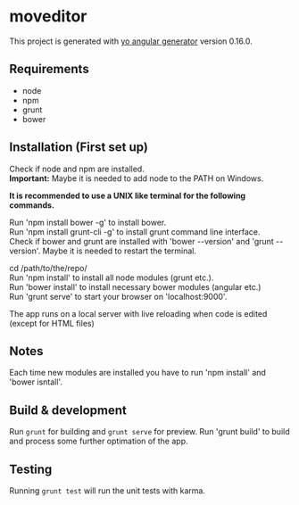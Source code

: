 # moveditor

This project is generated with [yo angular generator](https://github.com/yeoman/generator-angular)
version 0.16.0.

## Requirements

* node
* npm
* grunt
* bower

## Installation (First set up)

Check if node and npm are installed.  
**Important:** Maybe it is needed to add node to the PATH on Windows.

**It is recommended to use a UNIX like terminal for the following commands.**  

Run 'npm install bower -g' to install bower.  
Run 'npm install grunt-cli -g' to install grunt command line interface.  
Check if bower and grunt are installed with 'bower --version' and 'grunt --version'. Maybe it is needed to restart the terminal.  

cd /path/to/the/repo/  
Run 'npm install' to install all node modules (grunt etc.).  
Run 'bower install' to install necessary bower modules (angular etc.)  
Run 'grunt serve' to start your browser on 'localhost:9000'.  

The app runs on a local server with live reloading when code is edited (except for HTML files)

## Notes

Each time new modules are installed you have to run 'npm install' and 'bower isntall'.

## Build & development

Run `grunt` for building and `grunt serve` for preview.
Run 'grunt build' to build and process some further optimation of the app. 

## Testing

Running `grunt test` will run the unit tests with karma.

